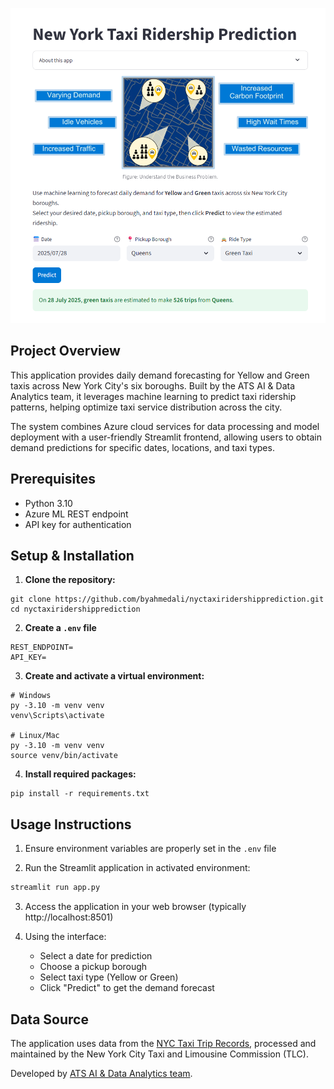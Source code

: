 ![UI](UI.png)

## Project Overview

This application provides daily demand forecasting for Yellow and Green taxis across New York City's six boroughs. Built by the ATS AI & Data Analytics team, it leverages machine learning to predict taxi ridership patterns, helping optimize taxi service distribution across the city.

The system combines Azure cloud services for data processing and model deployment with a user-friendly Streamlit frontend, allowing users to obtain demand predictions for specific dates, locations, and taxi types.

## Prerequisites
- Python 3.10
- Azure ML REST endpoint
- API key for authentication

## Setup & Installation
1. **Clone the repository:**
```
git clone https://github.com/byahmedali/nyctaxiridershipprediction.git
cd nyctaxiridershipprediction
```
2. **Create a `.env` file**
```
REST_ENDPOINT=
API_KEY=
```

3. **Create and activate a virtual environment:**
```
# Windows
py -3.10 -m venv venv
venv\Scripts\activate

# Linux/Mac
py -3.10 -m venv venv
source venv/bin/activate
```

4. **Install required packages:**
```
pip install -r requirements.txt
```

## Usage Instructions
1. Ensure environment variables are properly set in the `.env` file

2. Run the Streamlit application in activated environment:
```bash
streamlit run app.py
```

3. Access the application in your web browser (typically http://localhost:8501)

4. Using the interface:
   - Select a date for prediction
   - Choose a pickup borough
   - Select taxi type (Yellow or Green)
   - Click "Predict" to get the demand forecast

## Data Source
The application uses data from the [NYC Taxi Trip Records](https://www.nyc.gov/site/tlc/about/tlc-trip-record-data.page), processed and maintained by the New York City Taxi and Limousine Commission (TLC).


Developed by [ATS AI & Data Analytics team](https://www.atsailab.com/).